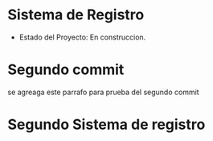 <h1>Sistema de Registro</h1>

* Estado del Proyecto: En construccion.

<h1>Segundo commit</h1>

<p>se agreaga este parrafo para prueba del segundo commit</p>

<h1>Segundo Sistema de registro</h1>
